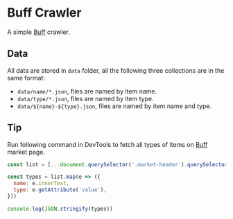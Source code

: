 # Buff Crawler

A simple [Buff](https://buff.163.com) crawler.

## Data

All data are stored in `data` folder, all the following three collections are in the same format:

- `data/name/*.json`, files are named by item name.
- `data/type/*.json`, files are named by item type.
- `data/${name}-${type}.json`, files are named by item name and type.

## Tip

Run following command in DevTools to fetch all types of items on [Buff](https://buff.163.com) market page.

```js
const list = [...document.querySelector('.market-header').querySelectorAll('li')]

const types = list.map(e => ({
  name: e.innerText,
  type: e.getAttribute('value'),
}))

console.log(JSON.stringify(types))
```
